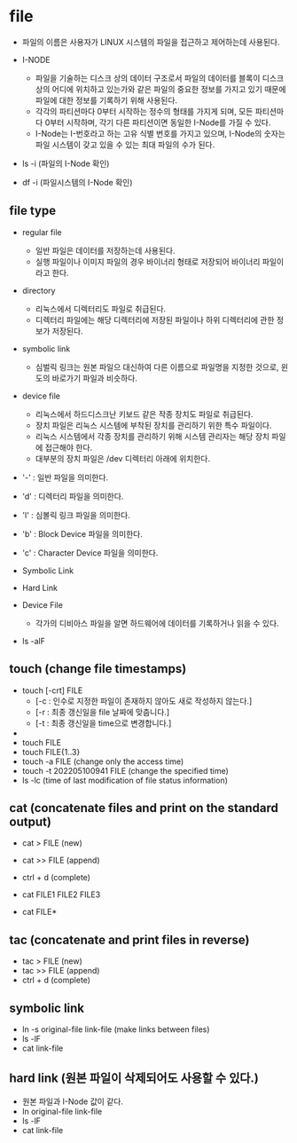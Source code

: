 # file

- 파일의 이름은 사용자가 LINUX 시스템의 파일을 접근하고 제어하는데 사용된다.
- I-NODE
  - 파일을 기술하는 디스크 상의 데이터 구조로서 파일의 데이터를 블록이 디스크 상의 어디에 위치하고 있는가와 같은 파일의 중요한 정보를 가지고 있기 때문에 파일에 대한 정보를 기록하기 위해 사용된다.
  - 각각의 파티션마다 0부터 시작하는 정수의 형태를 가지게 되며, 모든 파티션마다 0부터 시작하며, 각기 다른 파티션이면 동일한 I-Node를 가질 수 있다.
  - I-Node는 I-번호라고 하는 고유 식별 번호를 가지고 있으며, I-Node의 숫자는 파일 시스템이 갖고 있을 수 있는 최대 파일의 수가 된다.

- ls -i (파일의 I-Node 확인)
- df -i (파일시스템의 I-Node 확인)

## file type

- regular file
  - 일반 파일은 데이터를 저장하는데 사용된다.
  - 실행 파일이나 이미지 파일의 경우 바이너리 형태로 저장되어 바이너리 파일이라고 한다.

- directory
  - 리눅스에서 디렉터리도 파일로 취급된다.
  - 디렉터리 파일에는 해당 디렉터리에 저장된 파일이나 하위 디렉터리에 관한 정보가 저장된다.

- symbolic link
  - 심벌릭 링크는 원본 파일으 대신하여 다른 이름으로 파일명을 지정한 것으로, 윈도의 바로가기 파일과 비슷하다.

- device file
  - 리눅스에서 하드디스크난 키보드 같은 작종 장치도 파일로 취급된다.
  - 장치 파일은 리눅스 시스템에 부착된 장치를 관리하기 위한 특수 파일이다.
  - 리눅스 시스템에서 각종 장치를 관리하기 위해 시스템 관리자는 해당 장치 파일에 접근해야 한다.
  - 대부분의 장치 파일은 /dev 디렉터리 아래에 위치한다.

- '-' : 일반 파일을 의미한다.
- 'd' : 디렉터리 파일을 의미한다.
- 'l' : 심볼릭 링크 파일을 의미한다.
- 'b' : Block Device 파일을 의미한다.
- 'c' : Character Device 파일을 의미한다.

- Symbolic Link

- Hard Link

- Device File
  - 각가의 디비아스 파일을 알면 하드웨어에 데이터를 기록하거나 읽을 수 있다.

- ls -alF

## touch (change file timestamps)

- touch [-crt] FILE
  - [-c : 인수로 지정한 파일이 존재하지 않아도 새로 작성하지 않는다.]
  - [-r : 최종 갱신일을 file 날짜에 맞춥니다.]
  - [-t : 최종 갱신일을 time으로 변경합니다.]
-
- touch FILE
- touch FILE{1..3}
- touch -a FILE (change only the access time)
- touch -t 202205100941 FILE (change the specified time)
- ls -lc (time of last modification of file status information)

## cat (concatenate files and print on the standard output)

- cat > FILE (new)
- cat >> FILE (append)
- ctrl + d (complete)

- cat FILE1 FILE2 FILE3
- cat FILE*

## tac (concatenate and print files in reverse)

- tac > FILE (new)
- tac >> FILE (append)
- ctrl + d (complete)

## symbolic link

- ln -s original-file link-file (make links between files)
- ls -lF
- cat link-file

## hard link (원본 파일이 삭제되어도 사용할 수 있다.)

- 원본 파일과 I-Node 값이 같다.
- ln original-file link-file
- ls -lF
- cat link-file
